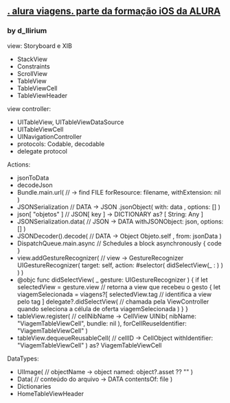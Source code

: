 
## [. alura viagens. parte da formação iOS da ALURA ](https://cursos.alura.com.br/formacao-ios)

### by d_llirium

view: Storyboard e XIB
  - StackView
  - Constraints
  - ScrollView
  - TableView
  - TableViewCell
  - TableViewHeader
 
view controller: 
  - UITableView, UITableViewDataSource
  - UITableViewCell
  - UINavigationController
  - protocols: Codable, decodable
  - delegate protocol
  
Actions:
  - jsonToData
  - decodeJson
  - Bundle.main.url( // -> find FILE
        forResource: filename,
        withExtension: nil
    ) 
  - JSONSerialization // DATA -> JSON
            .jsonObject(
            with: data
            , options: []
    )
  -  json[ "objetos" ] // JSON[ key ] -> DICTIONARY
                as? [ String: Any ]
  - JSONSerialization.data( // JSON -> DATA
        withJSONObject: json, 
        options: []
    )
  - JSONDecoder().decode( // DATA -> Object
        Objeto.self
        , from: jsonData
    )
  - DispatchQueue.main.async // Schedules a block asynchronously
    {
      code
    }
  - view.addGestureRecognizer( // view -> GestureRecognizer
      UIGestureRecognizer(
          target: self,
          action: #selector(
              didSelectView(_ : )
          )
      )
    )
   - @objc func didSelectView(
        _ gesture: UIGestureRecognizer
    ) {
        if let selectedView = gesture.view // retorna a view que recebeu o gesto
        {
            let viagemSelecionada = viagens?[
                selectedView.tag // identifica a view pelo tag
            ]
            delegate?.didSelectView( // chamada pela ViewController quando seleciona a célula de oferta
                viagemSelecionada
            )
        }
     }
  - tableView.register( // cellNibName -> CellView
      UINib(
        nibName: "ViagemTableViewCell",
        bundle: nil
      ),
      forCellReuseIdentifier: "ViagemTableViewCell"
    )
  - tableView.dequeueReusableCell( // cellID -> CellObject
      withIdentifier: "ViagemTableViewCell"
    ) as? ViagemTableViewCell
  
DataTypes:
  -  UIImage( // objectName -> object
       named: object?.asset ?? ""
     )
  - Data( // conteúdo do arquivo -> DATA
      contentsOf: file
    ) 
  - Dictionaries
  - HomeTableViewHeader
